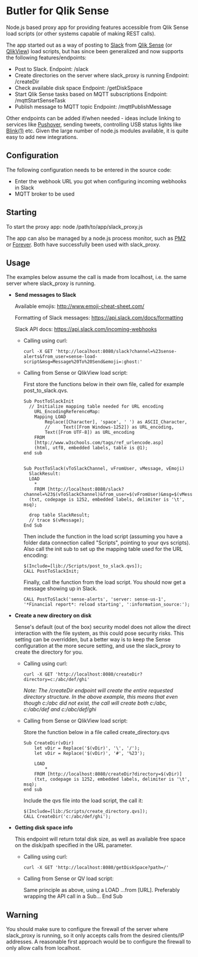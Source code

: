 # Butler for Qlik Sense

Node.js based proxy app for providing features accessible from Qlik Sense load scripts (or other systems capable of making REST calls).

The app started out as a way of posting to [Slack](https://slack.com/) from [Qlik Sense](http://www.qlik.com/products/qlik-sense) (or [QlikView](http://www.qlik.com/products/qlikview)) load scripts, but has since been generalized and now supports the following features/endpoints:

- Post to Slack.
      Endpoint: /slack
- Create directories on the server where slack_proxy is running
      Endpoint: /createDir
- Check available disk space
      Endpoint: /getDiskSpace
- Start Qlik Sense tasks based on MQTT subscriptions 
      Endpoint: /mqttStartSenseTask
- Publish message to MQTT topic
      Endpoint: /mqttPublishMessage 

Other endpoints can be added if/when needed - ideas include linking to services like [Pushover](https://pushover.net/), sending tweets, controlling USB status lights like [Blink(1)](https://blink1.thingm.com/) etc. Given the large number of node.js modules available, it is quite easy to add new integrations.


Configuration
-------------
The following configuration needs to be entered in the source code:
- Enter the webhook URL you got when configuring incoming webhooks in Slack
- MQTT broker to be used

Starting
--------
To start the proxy app:
node /path/to/app/slack_proxy.js

The app can also be managed by a node.js process monitor, such as [PM2](https://github.com/Unitech/pm2) or [Forever](https://www.npmjs.com/package/forever). Both have successfully been used with slack_proxy.

Usage
-----
The examples below assume the call is made from localhost, i.e. the same server where slack_proxy is running.


- **Send messages to Slack**

  Available emojis: http://www.emoji-cheat-sheet.com/

  Formatting of Slack messages: https://api.slack.com/docs/formatting

  Slack API docs: https://api.slack.com/incoming-webhooks

  - Calling using curl:

        curl -X GET 'http://localhost:8080/slack?channel=%23sense-alerts&from_user=sense-load-script&msg=Message%20To%20Send&emoji=:ghost:'

  - Calling from Sense or QlikView load script:

    First store the functions below in their own file, called for example post_to_slack.qvs.



        Sub PostToSlackInit
          // Initialize mapping table needed for URL encoding
        	URL_EncodingReferenceMap:
        	Mapping LOAD   
        		Replace([Character], 'space', ' ') as ASCII_Character,
        		//     Text([From Windows-1252]) as URL_encoding,   
        		Text([From UTF-8]) as URL_encoding
        	FROM  
        	[http://www.w3schools.com/tags/ref_urlencode.asp]  
        	(html, utf8, embedded labels, table is @1);  
        end sub


        Sub PostToSlack(vToSlackChannel, vFromUser, vMessage, vEmoji)
          SlackResult:
          LOAD
            *
            FROM [http://localhost:8080/slack?channel=%23$(vToSlackChannel)&from_user=$(vFromUser)&msg=$(vMessage)&emoji=$(Emoji)]
          (txt, codepage is 1252, embedded labels, delimiter is '\t', msq);

          drop table SlackResult;
          // trace $(vMessage);
        End Sub

    Then include the function in the load script (assuming you have a folder data connection called "Scripts", pointing to your qvs scripts). Also call the init sub to set up the mapping table used for the URL encoding:

        $(Include=[lib://Scripts/post_to_slack.qvs]);
        CALL PostToSlackInit;

    Finally, call the function from the load script. You should now get a message showing up in Slack.

        CALL PostToSlack('sense-alerts', 'server: sense-us-1', '*Financial report*: reload starting', ':information_source:');


- **Create a new directory on disk**

  Sense's default (out of the box) security model does not allow the direct interaction with the file system, as this could pose security risks. This setting can be overridden, but a better way is to keep the Sense configuration at the more secure setting, and use the slack_proxy to create the directory for you.

  - Calling using curl:

        curl -X GET 'http://localhost:8080/createDir?directory=c:/abc/def/ghi'

    *Note: The /createDir endpoint will create the entire requested directory structure. In the above example, this means that even though c:/abc did not exist, the call will create both c:/abc, c:/abc/def and c:/abc/def/ghi*

  - Calling from Sense or QlikView load script:

    Store the function below in a file called create_directory.qvs

        Sub CreateDir(vDir)
        	let vDir = Replace('$(vDir)', '\', '/');
        	let vDir = Replace('$(vDir)', '#', '%23');

        	LOAD
        		*
        	FROM [http://localhost:8080/createDir?directory=$(vDir)]
        	(txt, codepage is 1252, embedded labels, delimiter is '\t', msq);
        end sub

    Include the qvs file into the load script, the call it:

        $(Include=[lib:/Scripts/create_directory.qvs]);
        CALL CreateDir('c:/abc/def/ghi');

- **Getting disk space info**

  This endpoint will return total disk size, as well as available free space on the disk/path specified in the URL parameter.

  - Calling using curl:

        curl -X GET 'http://localhost:8080/getDiskSpace?path=/'

  - Calling from Sense or QV load script:

    Same principle as above, using a LOAD ...from [URL]. Preferably wrapping the API call in a Sub... End Sub


Warning
-------
You should make sure to configure the firewall of the server where slack_proxy is running, so it only accepts calls from the desired clients/IP addresses.
A reasonable first approach would be to configure the firewall to only allow calls from localhost.
